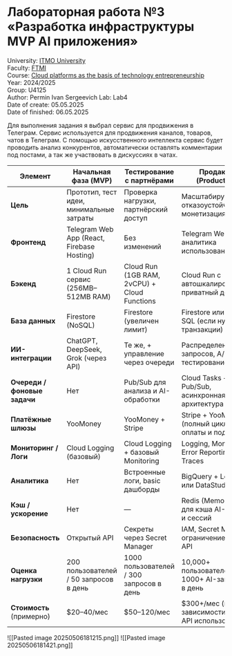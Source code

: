 # Лабораторная работа №3 «Разработка инфраструктуры MVP AI приложения»  
University: [ITMO University](https://itmo.ru/ru/)  
Faculty: [FTMI](https://itmo.ru/ru/viewfaculty/87/fakultet_tehnologicheskogo_menedzhmenta_i_innovaciy.htm)  
Course: [Cloud platforms as the basis of technology entrepreneurship](https://itmo-ict-faculty.github.io/cloud-platforms-as-the-basis-of-technology-entrepreneurship/)  
Year: 2024/2025  
Group: U4125  
Author: Permin Ivan Sergeevich
Lab: Lab4  
Date of create: 05.05.2025  
Date of finished:  06.05.2025
  
Для выполнения задания я выбрал сервис для продвижения в Телеграм. Сервис используется для продвижения каналов, товаров, чатов в Телеграм. С помощью искусственного интеллекта сервис будет проводить анализ конкурентов, автоматически оставлять комментарии под постами, а так же участвовать в дискуссиях в чатах.

|Элемент|Начальная фаза (MVP)|Тестирование с партнёрами|Продакшн (Production)|
|---|---|---|---|
|**Цель**|Прототип, тест идеи, минимальные затраты|Проверка нагрузки, партнёрский доступ|Масштабируемость, отказоустойчивость, монетизация|
|**Фронтенд**|Telegram Web App (React, Firebase Hosting)|Без изменений|Telegram Web App + аналитика использования|
|**Бэкенд**|1 Cloud Run сервис (256MB–512MB RAM)|Cloud Run (1GB RAM, 2vCPU) + Cloud Functions|Cloud Run с автошкалированием, приватный доступ|
|**База данных**|Firestore (NoSQL)|Firestore (увеличен лимит)|Firestore или Cloud SQL (если нужны транзакции)|
|**ИИ-интеграции**|ChatGPT, DeepSeek, Grok (через API)|Те же, + управление через очереди|Распределение AI-запросов, A/B тестирование|
|**Очереди / фоновые задачи**|Нет|Pub/Sub для анализа и AI-обработки|Cloud Tasks + Pub/Sub, асинхронная архитектура|
|**Платёжные шлюзы**|YooMoney|YooMoney + Stripe|Stripe + YooMoney (полный цикл оплаты и подписок)|
|**Мониторинг / Логи**|Cloud Logging (базовый)|Cloud Logging + базовый Monitoring|Logging, Monitoring, Error Reporting, Traces|
|**Аналитика**|Нет|Встроенные логи, basic дашборды|BigQuery + Looker или DataStudio|
|**Кэш / ускорение**|Нет|—|Redis (MemoryStore) для кэша AI-ответов и сессий|
|**Безопасность**|Открытый API|Секреты через Secret Manager|IAM, Secret Manager, ограничение входа в API|
|**Оценка нагрузки**|200 пользователей / 50 запросов в день|1000 пользователей / 300 запросов в день|10,000+ пользователей / 1000+ AI-запросов в день|
|**Стоимость** (примерно)|$20–40/мес|$50–120/мес|$300+/мес (в зависимости от AI и API использования)|
![[Pasted image 20250506181215.png]]
![[Pasted image 20250506181421.png]]
